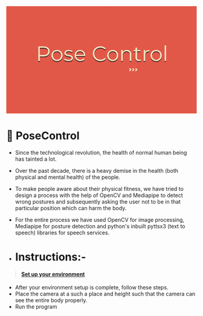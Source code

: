 <img src="./assets/thumbnail.png">

# 🍁 PoseControl
  - Since the technological revolution, the health of normal human being has tainted a lot.
  - Over the past decade, there is a heavy demise in the health (both physical and mental health) of the people.
  - To make people aware about their physical fitness, we have tried to design a process with the help of OpenCV and Mediapipe to detect wrong postures and subsequently asking the user not to be in that particular position which can harm the body.
  - For the entire process we have used OpenCV for image processing, Mediapipe for posture detection and python's inbuilt pyttsx3 (text to speech) libraries for speech services.
  
- <h1>Instructions:- </h1> 
> #### [Set up your environment](./INSTRUCTIONS.md)
  - After your environment setup is complete, follow these steps.
  - Place the camera at a such a place and height such that the camera can see the entire body properly.
  - Run the program
